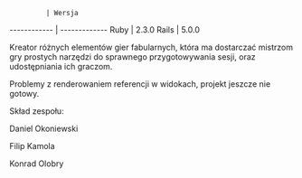              | Wersja
------------ | -------------
Ruby         | 2.3.0
Rails        | 5.0.0

Kreator różnych elementów gier fabularnych, która ma dostarczać mistrzom gry prostych narzędzi do sprawnego przygotowywania sesji, oraz udostępniania ich graczom.

Problemy z renderowaniem referencji w widokach, projekt jeszcze nie gotowy.

Skład zespołu:

 Daniel Okoniewski
 
 Filip Kamola
 
 Konrad Olobry
